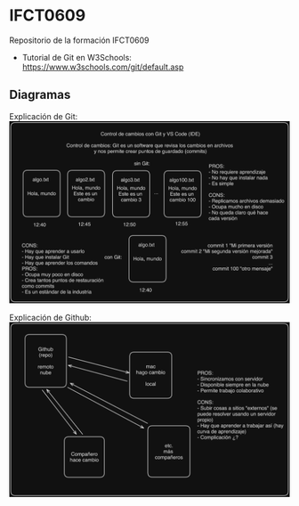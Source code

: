 # IFCT0609
Repositorio de la formación IFCT0609

- Tutorial de Git en W3Schools: https://www.w3schools.com/git/default.asp

## Diagramas

Explicación de Git:
![Diagrama 01](./Diagrama01.png "Git")

Explicación de Github:
![Diagrama 02](./Diagrama02.png "Github")